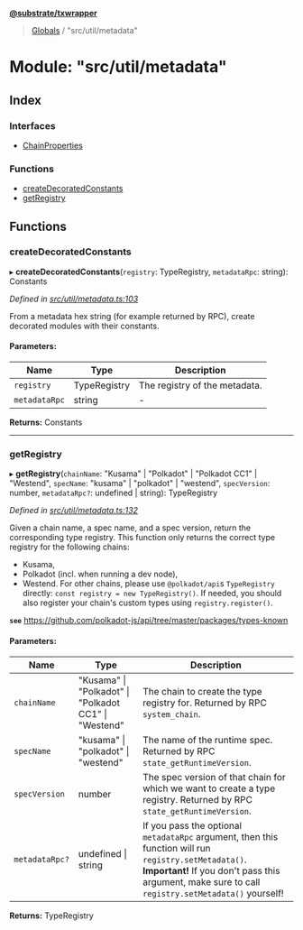**[@substrate/txwrapper](../README.md)**

> [Globals](../globals.md) / "src/util/metadata"

# Module: "src/util/metadata"

## Index

### Interfaces

* [ChainProperties](../interfaces/_src_util_metadata_.chainproperties.md)

### Functions

* [createDecoratedConstants](_src_util_metadata_.md#createdecoratedconstants)
* [getRegistry](_src_util_metadata_.md#getregistry)

## Functions

### createDecoratedConstants

▸ **createDecoratedConstants**(`registry`: TypeRegistry, `metadataRpc`: string): Constants

*Defined in [src/util/metadata.ts:103](https://github.com/paritytech/txwrapper/blob/2a7ffc5/src/util/metadata.ts#L103)*

From a metadata hex string (for example returned by RPC), create decorated
modules with their constants.

#### Parameters:

Name | Type | Description |
------ | ------ | ------ |
`registry` | TypeRegistry | The registry of the metadata. |
`metadataRpc` | string | - |

**Returns:** Constants

___

### getRegistry

▸ **getRegistry**(`chainName`: \"Kusama\" \| \"Polkadot\" \| \"Polkadot CC1\" \| \"Westend\", `specName`: \"kusama\" \| \"polkadot\" \| \"westend\", `specVersion`: number, `metadataRpc?`: undefined \| string): TypeRegistry

*Defined in [src/util/metadata.ts:132](https://github.com/paritytech/txwrapper/blob/2a7ffc5/src/util/metadata.ts#L132)*

Given a chain name, a spec name, and a spec version, return the
corresponding type registry. This function only returns the correct type
registry for the following chains:
- Kusama,
- Polkadot (incl. when running a dev node),
- Westend.
For other chains, please use `@polkadot/api`s `TypeRegistry` directly:
`const registry = new TypeRegistry()`. If needed, you should also register
your chain's custom types using `registry.register()`.

**`see`** https://github.com/polkadot-js/api/tree/master/packages/types-known

#### Parameters:

Name | Type | Description |
------ | ------ | ------ |
`chainName` | \"Kusama\" \| \"Polkadot\" \| \"Polkadot CC1\" \| \"Westend\" | The chain to create the type registry for. Returned by RPC `system_chain`. |
`specName` | \"kusama\" \| \"polkadot\" \| \"westend\" | The name of the runtime spec. Returned by RPC `state_getRuntimeVersion`. |
`specVersion` | number | The spec version of that chain for which we want to create a type registry. Returned by RPC `state_getRuntimeVersion`. |
`metadataRpc?` | undefined \| string | If you pass the optional `metadataRpc` argument, then this function will run `registry.setMetadata()`. **Important!** If you don't pass this argument, make sure to call `registry.setMetadata()` yourself!  |

**Returns:** TypeRegistry
